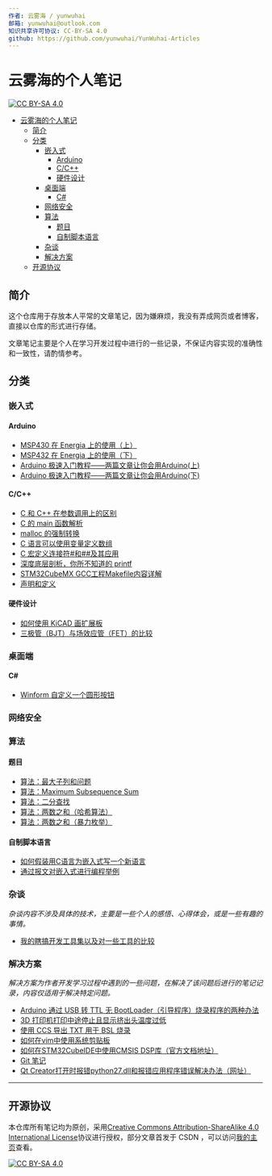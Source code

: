 ```yaml
---
作者: 云雾海 / yunwuhai
邮箱: yunwuhai@outlook.com
知识共享许可协议: CC-BY-SA 4.0
github: https://github.com/yunwuhai/YunWuhai-Articles
---
```



# 云雾海的个人笔记


[![CC BY-SA 4.0][cc-by-sa-shield]][cc-by-sa]

<!-- @import "[TOC]" {cmd="toc" depthFrom=1 depthTo=6 orderedList=false} -->

<!-- code_chunk_output -->

- [云雾海的个人笔记](#云雾海的个人笔记)
  - [简介](#简介)
  - [分类](#分类)
    - [嵌入式](#嵌入式)
      - [Arduino](#arduino)
      - [C/C++](#cc)
      - [硬件设计](#硬件设计)
    - [桌面端](#桌面端)
      - [C#](#c)
    - [网络安全](#网络安全)
    - [算法](#算法)
      - [题目](#题目)
      - [自制脚本语言](#自制脚本语言)
    - [杂谈](#杂谈)
    - [解决方案](#解决方案)
  - [开源协议](#开源协议)

<!-- /code_chunk_output -->

## 简介


这个仓库用于存放本人平常的文章笔记，因为嫌麻烦，我没有弄成网页或者博客，直接以仓库的形式进行存储。

文章笔记主要是个人在学习开发过程中进行的一些记录，不保证内容实现的准确性和一致性，请酌情参考。

## 分类

### 嵌入式

#### Arduino

- [MSP430 在 Energia 上的使用（上）](./嵌入式/Arduino/MSP430在Energia上的使用（上）.md)
- [MSP432 在 Energia 上的使用（下）](./嵌入式/Arduino/MSP432在Energia上的使用（下）.md)
- [Arduino 极速入门教程——两篇文章让你会用Arduino(上)](./嵌入式/Arduino/Arduino极速入门教程——两篇文章让你会用Arduino（上）.md)
- [Arduino 极速入门教程——两篇文章让你会用Arduino(下)](./嵌入式/Arduino/Arduino极速入门教程——两篇文章让你会用Arduino（下）.md)

#### C/C++

- [C 和 C++ 在参数调用上的区别](./嵌入式/C_CPP/C和C++在参数调用上的区别.md)
- [C 的 main 函数解析](./嵌入式/C_CPP/C的main函数解析.md)
- [malloc 的强制转换](./嵌入式/C_CPP/malloc的强制转换.md)
- [C 语言可以使用变量定义数组](./嵌入式/C_CPP/C语言可以使用变量定义数组.md)
- [C 宏定义连接符#和##及其应用](./嵌入式/C_CPP/C宏定义连接符#和##及其应用.md)
- [深度底层剖析，你所不知道的 printf](./嵌入式/C_CPP/深度底层剖析，你所不知道的printf.md)
- [STM32CubeMX GCC工程Makefile内容详解](./嵌入式/C_CPP/STM32CubeMX%20GCC工程Makefile内容详解.md)
- [声明和定义](./嵌入式/C_CPP/声明和定义.md)

#### 硬件设计

- [如何使用 KiCAD 画扩展板](./嵌入式/硬件设计/如何使用KiCAD画扩展板.md)
- [三极管（BJT）与场效应管（FET）的比较](./嵌入式/硬件设计/三极管（BJT）与场效应管（FET）的比较.md)

### 桌面端

#### C#

- [Winform 自定义一个圆形按钮](./桌面端/CSharp/Winform自定义一个圆形按钮.md)

### 网络安全

### 算法

#### 题目

- [算法：最大子列和问题](./算法/题目/算法：最大子列和问题.md)
- [算法：Maximum Subsequence Sum](./算法/题目/算法：Maximum%20Subsequence%20Sum.md)
- [算法：二分查找](./算法/题目/算法：二分查找.md)
- [算法：两数之和（哈希算法）](./算法/题目/算法：两数之和（哈希算法）.md)
- [算法：两数之和（暴力枚举）](./算法/题目/算法：两数之和（暴力枚举）.md)

#### 自制脚本语言

- [如何假装用C语言为嵌入式写一个新语言](./算法/自制脚本语言/如何假装用C语言为嵌入式写一个新语言.md)
- [通过报文对嵌入式进行编程举例](./算法/自制脚本语言/通过报文对嵌入式进行编程举例.md)

### 杂谈

*杂谈内容不涉及具体的技术，主要是一些个人的感悟、心得体会，或是一些有趣的事情。*

- [我的瞎搞开发工具集以及对一些工具的比较](./杂谈/我的瞎搞开发工具集以及对一些工具的比较.md)

### 解决方案

*解决方案为作者开发学习过程中遇到的一些问题，在解决了该问题后进行的笔记记录，内容仅适用于解决特定问题。*

- [Arduino 通过 USB 转 TTL 无 BootLoader（引导程序）烧录程序的两种办法](./解决方案/Arduino通过USB转TTL无BootLoader（引导程序）烧录程序的两种办法.md)
- [3D 打印机打印中途停止且显示挤出头温度过低](./解决方案/3D打印机打印中途停止且显示挤出头温度过低.md)
- [使用 CCS 导出 TXT 用于 BSL 烧录](./解决方案/使用CCS导出TXT用于BSL烧录.md)
- [如何在vim中使用系统剪贴板](./解决方案/如何在vim中使用系统剪贴板.md)
- [如何在STM32CubeIDE中使用CMSIS DSP库（官方文档地址）](./解决方案/如何在STM32CubeIDE中使用CMSIS%20DSP库（官方文档地址）.md)
- [Git 笔记](./解决方案/Git笔记.md)
- [Qt Creator打开时报错python27.dll和报错应用程序错误解决办法（网址）](./解决方案/Qt%20Creator打开时报错python27.dll和报错应用程序错误解决办法（网址）.md)

---

## 开源协议

本仓库所有笔记均为原创，采用[Creative Commons Attribution-ShareAlike 4.0 International License][cc-by-sa]协议进行授权，部分文章首发于 CSDN ，可以访问[我的主页](https://blog.csdn.net/qq_44884716)查看。

[![CC BY-SA 4.0][cc-by-sa-image]][cc-by-sa]

[cc-by-sa]: http://creativecommons.org/licenses/by-sa/4.0/
[cc-by-sa-image]: https://licensebuttons.net/l/by-sa/4.0/88x31.png
[cc-by-sa-shield]: https://img.shields.io/badge/License-CC%20BY--SA%204.0-lightgrey.svg
